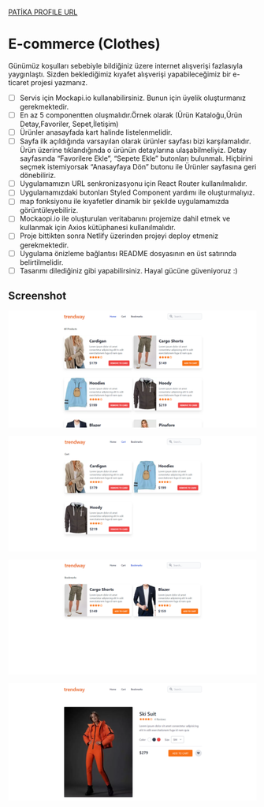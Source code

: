 [PATİKA PROFILE URL](https://app.patika.dev/fatihdelice)

# E-commerce (Clothes)

Günümüz koşulları sebebiyle bildiğiniz üzere internet alışverişi fazlasıyla yaygınlaştı. Sizden beklediğimiz kıyafet alışverişi yapabileceğimiz bir e-ticaret projesi yazmanız.

- [ ] Servis için Mockapi.io kullanabilirsiniz. Bunun için üyelik oluşturmanız gerekmektedir.
- [ ] En az 5 componentten oluşmalıdır.Örnek olarak (Ürün Kataloğu,Ürün Detay,Favoriler, Sepet,İletişim)
- [ ] Ürünler anasayfada kart halinde listelenmelidir.
- [ ] Sayfa ilk açıldığında varsayılan olarak ürünler sayfası bizi karşılamalıdır. Ürün üzerine tıklandığında o ürünün detaylarına ulaşabilmeliyiz. Detay sayfasında “Favorilere Ekle”, “Sepete Ekle” butonları bulunmalı. Hiçbirini seçmek istemiyorsak “Anasayfaya Dön” butonu ile Ürünler sayfasına geri dönebiliriz.
- [ ] Uygulamamızın URL senkronizasyonu için React Router kullanılmalıdır.
- [ ] Uygulamamızdaki butonları Styled Component yardımı ile oluşturmalıyız.
- [ ] map fonksiyonu ile kıyafetler dinamik bir şekilde uygulamamızda görüntüleyebiliriz.
- [ ] Mockaopi.io ile oluşturulan veritabanını projemize dahil etmek ve kullanmak için Axios kütüphanesi kullanılmalıdır.
- [ ] Proje bittikten sonra Netlify üzerinden projeyi deploy etmeniz gerekmektedir.
- [ ] Uygulama önizleme bağlantısı README dosyasının en üst satırında belirtilmelidir.
- [ ] Tasarımı dilediğiniz gibi yapabilirsiniz. Hayal gücüne güveniyoruz :)

## Screenshot

![ecommerce1](./ss1.png)

![ecommerce2](./ss2.png)

![ecommerce3](./ss3.png)

![ecommerce4](./ss4.png)